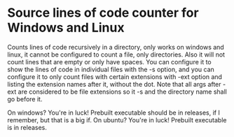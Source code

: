 # Source lines of code counter for Windows and Linux
Counts lines of code recursively in a directory, only works on windows and linux, it cannot be configured to count a file, only directories. Also it will not count lines that are empty or only have spaces. You can configure it to show the lines of code in individual files with the -s option, and you can configure it to only count files with certain extensions with -ext option and listing the extension names after it, without the dot. Note that all args after -ext are considered to be file extensions so it -s and the directory name shall go before it.

On windows? You're in luck! Prebuilt executable should be in releases, if I remember, but that is a big if.
On ubuntu? You're in luck! Prebuilt executable is in releases.
